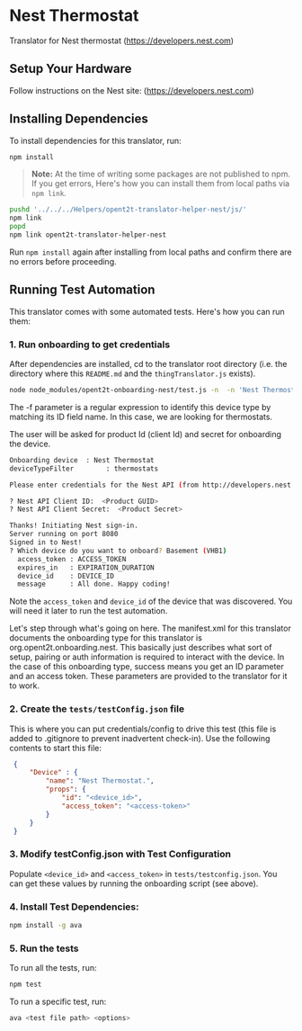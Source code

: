 # Nest Thermostat
Translator for Nest thermostat (https://developers.nest.com)

## Setup Your Hardware
Follow instructions on the Nest site: (https://developers.nest.com)

## Installing Dependencies
To install dependencies for this translator, run:

```bash
npm install
```

> **Note:** At the time of writing some packages are not published to npm. If you get errors, 
  Here's how you can install them from local paths via `npm link`.

```bash
pushd '../../../Helpers/opent2t-translator-helper-nest/js/'
npm link
popd
npm link opent2t-translator-helper-nest
```

Run `npm install` again after installing from local paths and confirm there are no errors before proceeding.

## Running Test Automation
This translator comes with some automated tests. Here's how you can run them:

### 1. Run onboarding to get credentials

After dependencies are installed, cd to the translator root directory (i.e. the directory where
this `README.md` and the `thingTranslator.js` exists).

```bash
node node_modules/opent2t-onboarding-nest/test.js -n  -n 'Nest Thermostat' -f 'thermostats'
```

The -f parameter is a regular expression to identify this device type by matching its ID field name. In this case, we are looking
for thermostats.

The user will be asked for product Id (client Id) and secret for onboarding the device.

```bash
Onboarding device  : Nest Thermostat
deviceTypeFilter        : thermostats

Please enter credentials for the Nest API (from http://developers.nest.com):

? Nest API Client ID:  <Product GUID>
? Nest API Client Secret:  <Product Secret>

Thanks! Initiating Nest sign-in.
Server running on port 8080
Signed in to Nest!
? Which device do you want to onboard? Basement (VHB1)
  access_token : ACCESS_TOKEN
  expires_in   : EXPIRATION_DURATION
  device_id    : DEVICE_ID
  message      : All done. Happy coding!

```

Note the `access_token` and `device_id` of the device that was discovered. You will need it later to run the test automation.

Let's step through what's going on here. The manifest.xml for this translator documents the onboarding type
for this translator is org.opent2t.onboarding.nest. This basically just describes what sort of setup, pairing or
auth information is required to interact with the device. In the case of this onboarding type, success means you get
an ID parameter and an access token. These parameters are provided to the translator for it to work.

### 2. Create the `tests/testConfig.json` file
This is where you can put credentials/config to drive this test (this file is added to .gitignore
to prevent inadvertent check-in). Use the following contents to start this file:

   ```json
    {
        "Device" : {
            "name": "Nest Thermostat.",
            "props": { 
                "id": "<device_id>", 
                "access_token": "<access-token>" 
            }
        }
    }
   ```

### 3. Modify testConfig.json with Test Configuration
Populate `<device_id>` and `<access_token>` in `tests/testconfig.json`. You can get these values by running
the onboarding script (see above).

### 4. Install Test Dependencies:

```bash
npm install -g ava
```

### 5. Run the tests

To run all the tests, run:

```bash
npm test
```

To run a specific test, run:

```bash
ava <test file path> <options>
```

